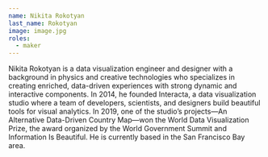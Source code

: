 ```yaml
---
name: Nikita Rokotyan
last_name: Rokotyan
image: image.jpg
roles:
  - maker
---
```

Nikita Rokotyan is a data visualization engineer and designer with a background in physics and creative technologies who specializes in creating enriched, data-driven experiences with strong dynamic and interactive components. In 2014, he founded Interacta, a data visualization studio where a team of developers, scientists, and designers build beautiful tools for visual analytics. In 2019, one of the studio’s projects—An Alternative Data-Driven Country Map—won the World Data Visualization Prize, the award organized by the World Government Summit and Information Is Beautiful. He is currently based in the San Francisco Bay area. 